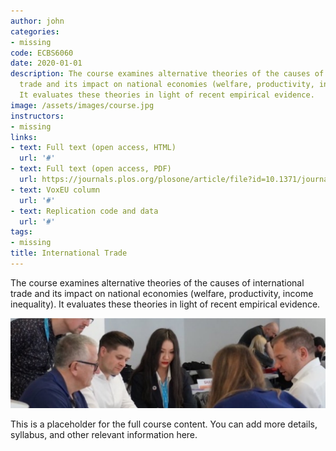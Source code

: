 ```yaml
---
author: john
categories:
- missing
code: ECBS6060
date: 2020-01-01
description: The course examines alternative theories of the causes of international
  trade and its impact on national economies (welfare, productivity, income inequality).
  It evaluates these theories in light of recent empirical evidence.
image: /assets/images/course.jpg
instructors:
- missing
links:
- text: Full text (open access, HTML)
  url: '#'
- text: Full text (open access, PDF)
  url: https://journals.plos.org/plosone/article/file?id=10.1371/journal.pone.0239113&type=printable
- text: VoxEU column
  url: '#'
- text: Replication code and data
  url: '#'
tags:
- missing
title: International Trade
---
```

The course examines alternative theories of the causes of international trade and its impact on national economies (welfare, productivity, income inequality). It evaluates these theories in light of recent empirical evidence.

![Lorem](/assets/images/content.jpg)

This is a placeholder for the full course content. You can add more details, syllabus, and other relevant information here.
